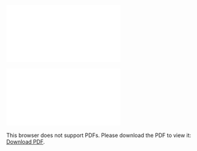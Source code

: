 ![image info](Resume-Anderson-Fantin.pdf)

<object data="Resume-Anderson-Fantin.pdf" type="application/pdf" width="700px" height="700px">
    <embed src="Resume-Anderson-Fantin.pdf">
        <p>This browser does not support PDFs. Please download the PDF to view it: <a href="http://yoursite.com/the.pdf">Download PDF</a>.</p>
    </embed>
</object>
